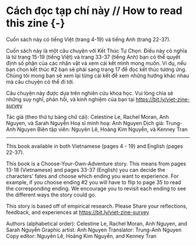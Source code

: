 # Cách đọc tạp chí này // How to read this zine {-}

Cuốn sách này có tiếng Việt (trang 4-19) và tiếng Anh (trang 22-37). 

Cuốn sách này là một câu chuyện với Kết Thúc Tự Chọn. Điều này có nghĩa là từ trang 15-19 (tiếng Việt) và trang 33-37 (tiếng Anh) bạn có thể quyết định số phận của các nhân vật và xem cái kết mình mong muốn. Ví dụ, nếu bạn chọn kết thúc #2 bạn sẽ phải sang trang 17 để đọc kết thúc tương ứng. Chúng tôi mong bạn sẽ xem lại từng cái kết để xem những hướng khác nhau mà câu chuyện có thể đi tới.

Câu chuyện này được dựa trên nghiên cứu khoa học. Vui lòng chia sẻ những suy nghĩ, phản hồi, và kinh nghiệm của bạn tại https://bit.ly/viet-zine-survey

Tác giả (theo thứ tự bảng chữ cái): Celestine Le, Rachel Moran, Anh Nguyen, và Sarah Nguyễn 
Hoạ sĩ minh hoạ: Anh Nguyen 
Dịch giả: Trung-Anh Nguyen 
Biên tập viên: Nguyên Lê, Hoàng Kim Nguyễn, và Kenney Tran

---

This book available in both Vietnamese (pages 4 - 19) and English (pages 22-37). 

This book is a Choose-Your-Own-Adventure story. This means from pages 13-18 (Vietnamese) and pages 33-37 (English) you can decide the characters' fates and choose which ending you want to experience. For example, if you choose ending #2 you will have to flip to page 35 to read the corresponding ending. We encourage you to revisit each ending to see the different ways the story could go. 

This story is based off of empirical research. Please Share your reflections, feedback, and experiences at https://bit.ly/viet-zine-survey

Authors (alphabetical order): Celestine Le, Rachel Moran, Anh Nguyen, and Sarah Nguyễn
Graphic artist: Anh Nguyen
Translator: Trung-Anh Nguyen
Copy editor: Nguyên Lê, Hoàng Kim Nguyễn, and Kenney Tran
